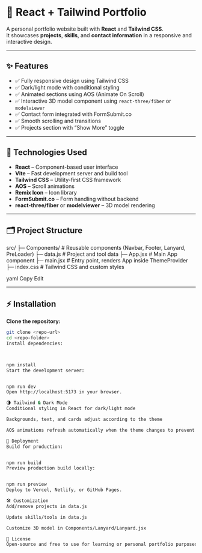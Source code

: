 # 🚀 React + Tailwind Portfolio

A personal portfolio website built with **React** and **Tailwind CSS**.  
It showcases **projects**, **skills**, and **contact information** in a responsive and interactive design.

---

## ✨ Features

- ✅ Fully responsive design using Tailwind CSS
- ✅ Dark/light mode with conditional styling
- ✅ Animated sections using AOS (Animate On Scroll)
- ✅ Interactive 3D model component using `react-three/fiber` or `modelviewer`
- ✅ Contact form integrated with FormSubmit.co
- ✅ Smooth scrolling and transitions
- ✅ Projects section with “Show More” toggle

---

## 🔧 Technologies Used

- **React** – Component-based user interface
- **Vite** – Fast development server and build tool
- **Tailwind CSS** – Utility-first CSS framework
- **AOS** – Scroll animations
- **Remix Icon** – Icon library
- **FormSubmit.co** – Form handling without backend
- **react-three/fiber** or **modelviewer** – 3D model rendering

---

## 🗂 Project Structure

src/
├─ Components/ # Reusable components (Navbar, Footer, Lanyard, PreLoader)
├─ data.js # Project and tool data
├─ App.jsx # Main App component
├─ main.jsx # Entry point, renders App inside ThemeProvider
├─ index.css # Tailwind CSS and custom styles

yaml
Copy
Edit

---

## ⚡ Installation

**Clone the repository:**

```bash
git clone <repo-url>
cd <repo-folder>
Install dependencies:



npm install
Start the development server:


npm run dev
Open http://localhost:5173 in your browser.

🌗 Tailwind & Dark Mode
Conditional styling in React for dark/light mode

Backgrounds, text, and cards adjust according to the theme

AOS animations refresh automatically when the theme changes to prevent disappearing elements

🚀 Deployment
Build for production:


npm run build
Preview production build locally:


npm run preview
Deploy to Vercel, Netlify, or GitHub Pages.

🛠 Customization
Add/remove projects in data.js

Update skills/tools in data.js

Customize 3D model in Components/Lanyard/Lanyard.jsx

📄 License
Open-source and free to use for learning or personal portfolio purposes.
```
